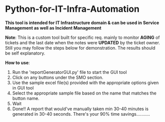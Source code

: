 # Python-for-IT-Infra-Automation
**This tool is intended for IT Infrastructure domain & can be used in Service Management as well as Incident Management**

**Note**: This is a custom tool built for specific req. mainly to monitor **AGING** of tickets and the last date when the notes were **UPDATED** by the ticket owner. Still you may follow the steps below for demonstration. The results should be self explanatory.

**How to use**:
1) Run the 'reportGeneratorGUI.py' file to start the GUI tool
2) Click on any buttons under the SMO section.
3) Use the sample excel file(s) provided with the appropriate options given in GUI tool
4) Select the appropriate sample file based on the name that matches the button name.
5) Wait
6) Done!! A report that would've manually taken min 30-40 minutes is generated in 30-40 seconds. There's your 90% time savings...........
